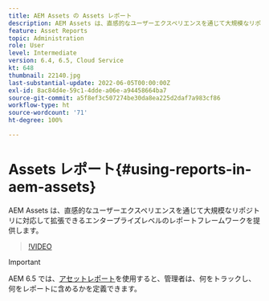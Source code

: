 ```yaml
---
title: AEM Assets の Assets レポート
description: AEM Assets は、直感的なユーザーエクスペリエンスを通じて大規模なリポジトリに対応して拡張できるエンタープライズレベルのレポートフレームワークを提供します。
feature: Asset Reports
topic: Administration
role: User
level: Intermediate
version: 6.4, 6.5, Cloud Service
kt: 648
thumbnail: 22140.jpg
last-substantial-update: 2022-06-05T00:00:00Z
exl-id: 8ac84d4e-59c1-4dde-a06e-a94458664ba7
source-git-commit: a5f8ef3c507274be30da8ea225d2daf7a983cf86
workflow-type: ht
source-wordcount: '71'
ht-degree: 100%

---
```


# Assets レポート{#using-reports-in-aem-assets}

AEM Assets は、直感的なユーザーエクスペリエンスを通じて大規模なリポジトリに対応して拡張できるエンタープライズレベルのレポートフレームワークを提供します。

>[!VIDEO](https://video.tv.adobe.com/v/22140?quality=12&learn=on)


>[!IMPORTANT]
>
>AEM 6.5 では、[アセットレポート](https://experienceleague.adobe.com/docs/experience-manager-65/assets/administer/asset-reports.html?lang=ja#prerequisite-for-reporting)を使用すると、管理者は、何をトラックし、何をレポートに含めるかを定義できます。
